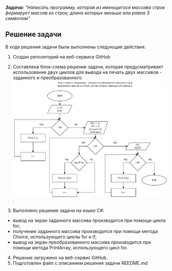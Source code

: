 ***Задача:*** *"Написать программу, которая из имеющегося массива строк формирует массив из строк, длина которых меньше или равна 3 символам"*

## **Решение задачи**


В ходе решения задачи были выполнены следующие действия:

1. Создан репозиторий на веб-сервисе GitHub

2. Составлена блок-схема решения задачи, которая предусматривает использование двух циклов для вывода на печать двух массивов - заданного и преобразованного ![](BlockShema.drawio.png).

3. Выполнено решение задачи на языке C#: 
* вывод на экран заданного массива производится при помощи цикла for;
* получение заданного массива производится при помощи метода Choice, использующего циклы for и if;
* вывод на экран преобразованного массива производится при помощи метода PrintArray, использующего цикл for.

4.  Решение загружено на веб-сервис GitHub.
5. Подготовлен файл с описанием решения задачи REEDME.md